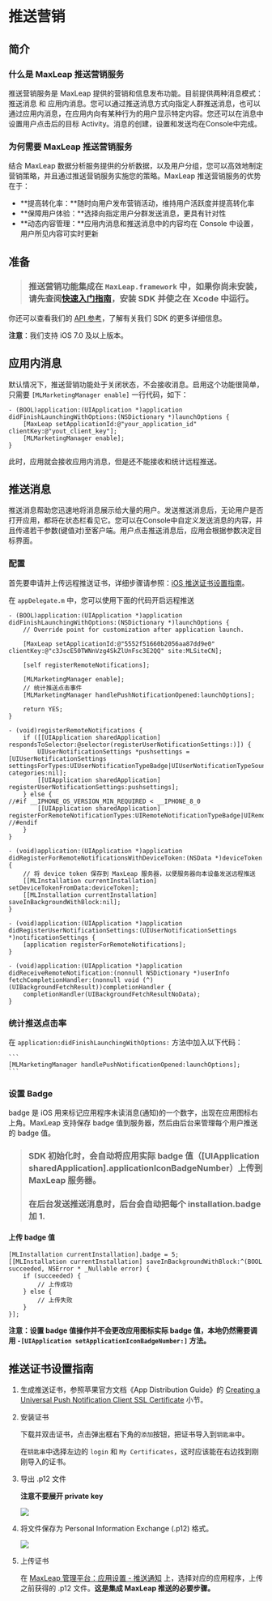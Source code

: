 # 推送营销

## 简介

### 什么是 MaxLeap 推送营销服务

推送营销服务是 MaxLeap 提供的营销和信息发布功能。目前提供两种消息模式：推送消息 和 应用内消息。您可以通过推送消息方式向指定人群推送消息，也可以通过应用内消息，在应用内向有某种行为的用户显示特定内容。您还可以在消息中设置用户点击后的目标 Activity。消息的创建，设置和发送均在Console中完成。

### 为何需要 MaxLeap 推送营销服务

结合 MaxLeap 数据分析服务提供的分析数据，以及用户分组，您可以高效地制定营销策略，并且通过推送营销服务实施您的策略。MaxLeap 推送营销服务的优势在于：


* **提高转化率：**随时向用户发布营销活动，维持用户活跃度并提高转化率
* **保障用户体验：**选择向指定用户分群发送消息，更具有针对性
* **动态内容管理：**应用内消息和推送消息中的内容均在 Console 中设置，用户所见内容可实时更新

## 准备

> ### 推送营销功能集成在 `MaxLeap.framework` 中，如果你尚未安装，请先查阅[快速入门指南](ML_DOCS_LINK_PLACEHOLDER_SDK_QUICKSTART_IOS)，安装 SDK 并使之在 Xcode 中运行。
你还可以查看我们的 [API 参考](ML_DOCS_LINK_PLACEHOLDER_API_REF_IOS)，了解有关我们 SDK 的更多详细信息。

**注意**：我们支持 iOS 7.0 及以上版本。

## 应用内消息

默认情况下，推送营销功能处于关闭状态，不会接收消息。启用这个功能很简单，只需要 `[MLMarketingManager enable]` 一行代码，如下：

```
- (BOOL)application:(UIApplication *)application didFinishLaunchingWithOptions:(NSDictionary *)launchOptions {
	[MaxLeap setApplicationId:@"your_application_id" clientKey:@"yout_client_key"];
	[MLMarketingManager enable];
}
```

此时，应用就会接收应用内消息，但是还不能接收和统计远程推送。

## 推送消息

推送消息帮助您迅速地将消息展示给大量的用户。发送推送消息后，无论用户是否打开应用，都将在状态栏看见它。您可以在Console中自定义发送消息的内容，并且传递若干参数(键值对)至客户端。用户点击推送消息后，应用会根据参数决定目标界面。

### 配置

首先要申请并上传远程推送证书，详细步骤请参照：[iOS 推送证书设置指南](#营销-推送证书设置指南)。

在 `appDelegate.m` 中，您可以使用下面的代码开启远程推送

```
- (BOOL)application:(UIApplication *)application didFinishLaunchingWithOptions:(NSDictionary *)launchOptions {
    // Override point for customization after application launch.

    [MaxLeap setApplicationId:@"5552f51660b2056aa87dd9e0" clientKey:@"c3JscE50TWNnVzg4SkZlUnFsc3E2QQ" site:MLSiteCN];

    [self registerRemoteNotifications];

    [MLMarketingManager enable];
    // 统计推送点击事件
    [MLMarketingManager handlePushNotificationOpened:launchOptions];

    return YES;
}

- (void)registerRemoteNotifications {
    if ([[UIApplication sharedApplication] respondsToSelector:@selector(registerUserNotificationSettings:)]) {
        UIUserNotificationSettings *pushsettings = [UIUserNotificationSettings settingsForTypes:UIUserNotificationTypeBadge|UIUserNotificationTypeSound|UIUserNotificationTypeAlert categories:nil];
        [[UIApplication sharedApplication] registerUserNotificationSettings:pushsettings];
    } else {
//#if __IPHONE_OS_VERSION_MIN_REQUIRED < __IPHONE_8_0
        [[UIApplication sharedApplication] registerForRemoteNotificationTypes:UIRemoteNotificationTypeBadge|UIRemoteNotificationTypeSound|UIRemoteNotificationTypeAlert];
//#endif
    }
}

- (void)application:(UIApplication *)application didRegisterForRemoteNotificationsWithDeviceToken:(NSData *)deviceToken {
    // 将 device token 保存到 MaxLeap 服务器，以便服务器向本设备发送远程推送
    [[MLInstallation currentInstallation] setDeviceTokenFromData:deviceToken];
    [[MLInstallation currentInstallation] saveInBackgroundWithBlock:nil];
}

- (void)application:(UIApplication *)application didRegisterUserNotificationSettings:(UIUserNotificationSettings *)notificationSettings {
    [application registerForRemoteNotifications];
}

- (void)application:(UIApplication *)application didReceiveRemoteNotification:(nonnull NSDictionary *)userInfo fetchCompletionHandler:(nonnull void (^)(UIBackgroundFetchResult))completionHandler {
    completionHandler(UIBackgroundFetchResultNoData);
}
```

### 统计推送点击率

在 `application:didFinishLaunchingWithOptions:` 方法中加入以下代码：

	```
	[MLMarketingManager handlePushNotificationOpened:launchOptions];
	```

### 设置 Badge

badge 是 iOS 用来标记应用程序未读消息(通知)的一个数字，出现在应用图标右上角。MaxLeap 支持保存 badge 值到服务器，然后由后台来管理每个用户推送的 badge 值。

> ### SDK 初始化时，会自动将应用实际 badge 值（[UIApplication sharedApplication].applicationIconBadgeNumber）上传到 MaxLeap 服务器。
> ### 在后台发送推送消息时，后台会自动把每个 installation.badge 加 1.

#### 上传 badge 值

```
[MLInstallation currentInstallation].badge = 5;
[[MLInstallation currentInstallation] saveInBackgroundWithBlock:^(BOOL succeeded, NSError * _Nullable error) {
    if (succeeded) {
        // 上传成功
    } else {
        // 上传失败
    }
}];
```

**注意：设置 badge 值操作并不会更改应用图标实际 badge 值，本地仍然需要调用 `-[UIApplication setApplicationIconBadgeNumber:]` 方法。**

## 推送证书设置指南

1. 生成推送证书，参照苹果官方文档《App Distribution Guide》的 [Creating a Universal Push Notification Client SSL Certificate](https://developer.apple.com/library/ios/documentation/IDEs/Conceptual/AppDistributionGuide/AddingCapabilities/AddingCapabilities.html#//apple_ref/doc/uid/TP40012582-CH26-SW11) 小节。

2. 安装证书

	下载并双击证书，点击弹出框右下角的`添加`按钮，把证书导入到`钥匙串`中。
	
	在`钥匙串`中选择左边的 `login` 和 `My Certificates`，这时应该能在右边找到刚刚导入的证书。

3. 导出 .p12 文件

	**注意不要展开 private key**

	![](../../../images/ios_push_export_p12.png)
	
4. 将文件保存为 Personal Information Exchange (.p12) 格式。
	
	![](../../../images/ios_push_export_filename.png)
	
5. 上传证书
	
	在 [MaxLeap 管理平台：应用设置 - 推送通知](https://maxleap.cn/settings#notification) 上，选择对应的应用程序，上传之前获得的 .p12 文件。**这是集成 MaxLeap 推送的必要步骤。**
